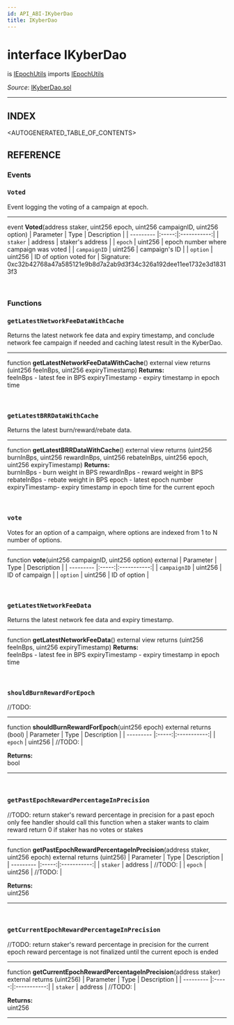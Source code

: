 ```yaml
---
id: API_ABI-IKyberDao
title: IKyberDao
---
```

[//]: # (tagline)
# interface IKyberDao
is [IEpochUtils](api_abi-api_abi-iepochutils.md)
imports [IEpochUtils](api_abi-api_abi-iepochutils.md)

*Source*: [IKyberDao.sol](https://github.com/KyberNetwork/smart-contracts/blob/master/contracts/IKyberDao.sol)
___

## INDEX

<AUTOGENERATED_TABLE_OF_CONTENTS>

## REFERENCE

### Events

### `Voted`
Event logging the voting of a campaign at epoch.
___
event __Voted__(address staker, uint256 epoch, uint256 campaignID, uint256 option)
| Parameter | Type  | Description |
| --------- |:-----:|:-----------:|
| `staker` | address | staker's address |
| `epoch` | uint256 | epoch number where campaign was voted |
| `campaignID` | uint256 | campaign's ID |
| `option` | uint256 | ID of option voted for |
Signature: 0xc32b42768a47a585121e9b8d7a2ab9d3f34c326a192dee11ee1732e3d18313f3

<br />

### Functions

### `getLatestNetworkFeeDataWithCache`
Returns the latest network fee data and expiry timestamp, and conclude network fee campaign if needed and caching latest result in the KyberDao.
___
function __getLatestNetworkFeeDataWithCache__() external view returns (uint256 feeInBps, uint256 expiryTimestamp)
**Returns:**\
feeInBps - latest fee in BPS
expiryTimestamp - expiry timestamp in epoch time

<br />
 
### `getLatestBRRDataWithCache`
Returns the latest burn/reward/rebate data.
___
function __getLatestBRRDataWithCache__() external view returns (uint256 burnInBps, uint256 rewardInBps, uint256 rebateInBps, uint256 epoch, uint256 expiryTimestamp)
**Returns:**\
burnInBps - burn weight in BPS
rewardInBps - reward weight in BPS
rebateInBps - rebate weight in BPS
epoch - latest epoch number
expiryTimestamp- expiry timestamp in epoch time for the current epoch

<br />
 
### `vote`
Votes for an option of a campaign, where options are indexed from 1 to N number of options.
___
function __vote__(uint256 campaignID, uint256 option) external
| Parameter | Type  | Description |
| --------- |:-----:|:-----------:|
| `campaignID` | uint256 | ID of campaign    |
| `option` | uint256 | ID of option    |

<br />
 
### `getLatestNetworkFeeData`
Returns the latest network fee data and expiry timestamp.
___
function __getLatestNetworkFeeData__() external view returns (uint256 feeInBps, uint256 expiryTimestamp)
**Returns:**\
feeInBps - latest fee in BPS
expiryTimestamp - expiry timestamp in epoch time

<br />
 
### `shouldBurnRewardForEpoch`
//TODO: 
___
function __shouldBurnRewardForEpoch__(uint256 epoch) external returns (bool)
| Parameter | Type  | Description |
| --------- |:-----:|:-----------:|
| `epoch` | uint256 | //TODO:    |
 

**Returns:**\
bool
 

---

<br />
 
### `getPastEpochRewardPercentageInPrecision`
//TODO:  return staker's reward percentage in precision for a past epoch only
fee handler should call this function when a staker wants to claim reward
return 0 if staker has no votes or stakes
___
function __getPastEpochRewardPercentageInPrecision__(address staker, uint256 epoch) external returns (uint256)
| Parameter | Type  | Description |
| --------- |:-----:|:-----------:|
| `staker` | address | //TODO:    |
| `epoch` | uint256 | //TODO:    |
 

**Returns:**\
uint256
 

---

<br />
 
### `getCurrentEpochRewardPercentageInPrecision`
//TODO:  return staker's reward percentage in precision for the current epoch
reward percentage is not finalized until the current epoch is ended
___
function __getCurrentEpochRewardPercentageInPrecision__(address staker) external returns (uint256)
| Parameter | Type  | Description |
| --------- |:-----:|:-----------:|
| `staker` | address | //TODO:    |
 

**Returns:**\
uint256
 

---

<br />
 
 
